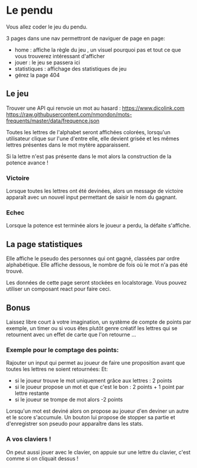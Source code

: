 # Le pendu

Vous allez coder le jeu du pendu.

3 pages dans une nav permettront de naviguer de page en page:

- home : affiche la règle du jeu , un visuel pourquoi pas et tout ce que vous trouverez intéressant d'afficher
- jouer : le jeu se passera ici
- statistiques : affichage des statistiques de jeu
- gérez la page 404


## Le jeu

Trouver une API qui renvoie un mot au hasard :
https://www.dicolink.com
https://raw.githubusercontent.com/nmondon/mots-frequents/master/data/frequence.json

Toutes les lettres de l'alphabet seront affichées colorées, lorsqu'un utilisateur clique sur l'une d'entre elle, elle devient grisée et les mêmes lettres présentes dans le mot mytère apparaissent.

Si la lettre n'est pas présente dans le mot alors la construction de la potence avance !


### Victoire
Lorsque toutes les lettres ont été devinées, alors un message de victoire apparaît avec un nouvel input permettant de saisir le nom du gagnant.

### Echec
Lorsque la potence est terminée alors le joueur a perdu, la défaite s'affiche.


## La page statistiques

Elle affiche le pseudo des personnes qui ont gagné, classées par ordre alphabétique.
Elle affiche dessous, le nombre de fois où le mot n'a pas été trouvé.

Les données de cette page seront stockées en localstorage. Vous pouvez utiliser un composant react pour faire ceci.

## Bonus
Laissez libre court à votre imagination, un système de compte de points par exemple, un timer ou si vous êtes plutôt genre créatif les lettres qui se retournent avec un effet de carte que l'on retourne ...

### Exemple pour le comptage des points:

Rajouter un input qui permet au joueur de faire une proposition avant que toutes les lettres ne soient retournées:
Et:

- si le joueur trouve le mot uniquement grâce aux lettres : 2 points
- si le joueur propose un mot et que c'est le bon : 2 points + 1 point par lettre restante
- si le joueur se trompe de mot alors -2 points

Lorsqu'un mot est deviné alors on propose au joueur d'en deviner un autre et le score s'accumule.
Un bouton lui propose de stopper sa partie et d'enregistrer son pseudo pour apparaître dans les stats.

### A vos claviers !

On peut aussi  jouer avec le clavier, on appuie sur une lettre du clavier, c'est comme si on cliquait dessus !
